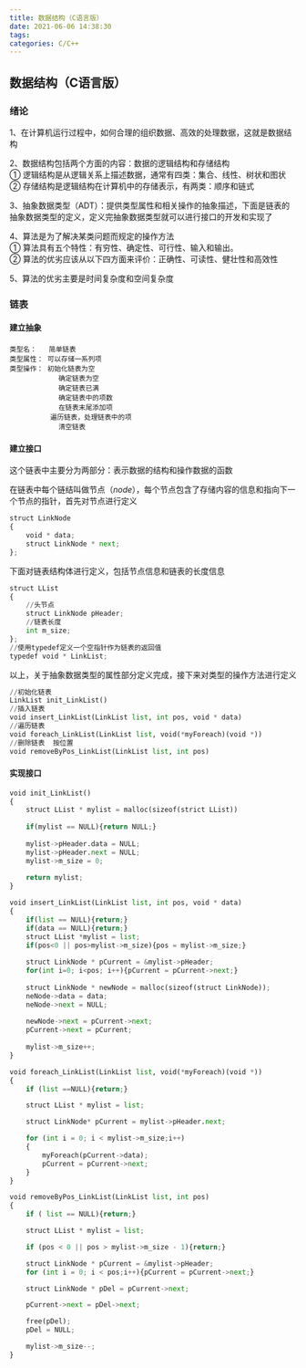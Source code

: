 ```yaml
---
title: 数据结构（C语言版）
date: 2021-06-06 14:38:30
tags: 
categories: C/C++
---
```


<!--more-->

## 数据结构（C语言版）

### 绪论

1、在计算机运行过程中，如何合理的组织数据、高效的处理数据，这就是数据结构

2、数据结构包括两个方面的内容：数据的逻辑结构和存储结构  
① 逻辑结构是从逻辑关系上描述数据，通常有四类：集合、线性、树状和图状  
② 存储结构是逻辑结构在计算机中的存储表示，有两类：顺序和链式

3、抽象数据类型（ADT）：提供类型属性和相关操作的抽象描述，下面是链表的抽象数据类型的定义，定义完抽象数据类型就可以进行接口的开发和实现了

4、算法是为了解决某类问题而规定的操作方法  
① 算法具有五个特性：有穷性、确定性、可行性、输入和输出。  
② 算法的优劣应该从以下四方面来评价：正确性、可读性、健壮性和高效性

5、算法的优劣主要是时间复杂度和空间复杂度

### 链表

#### 建立抽象

```
类型名：   简单链表
类型属性： 可以存储一系列项
类型操作： 初始化链表为空
			确定链表为空
			确定链表已满
			确定链表中的项数
			在链表末尾添加项
		  遍历链表，处理链表中的项
		  	清空链表
```

#### 建立接口

这个链表中主要分为两部分：表示数据的结构和操作数据的函数

在链表中每个链结叫做节点（_node_），每个节点包含了存储内容的信息和指向下一个节点的指针，首先对节点进行定义

```python
struct LinkNode
{
	void * data;
	struct LinkNode * next;
};
```

下面对链表结构体进行定义，包括节点信息和链表的长度信息

```python
struct LList
{
	//头节点
	struct LinkNode pHeader;
	//链表长度
	int m_size;
};
//使用typedef定义一个空指针作为链表的返回值
typedef void * LinkList;
```

以上，关于抽象数据类型的属性部分定义完成，接下来对类型的操作方法进行定义

```python
//初始化链表
LinkList init_LinkList()
//插入链表
void insert_LinkList(LinkList list, int pos, void * data)
//遍历链表
void foreach_LinkList(LinkList list, void(*myForeach)(void *))
//删除链表  按位置
void removeByPos_LinkList(LinkList list, int pos)
```

#### 实现接口

```python
void init_LinkList()
{
    struct LList * mylist = malloc(sizeof(strict LList))
    
    if(mylist == NULL){return NULL;}
    
    mylist->pHeader.data = NULL;
    mylist->pHeader.next = NULL;
    mylist->m_size = 0;
    
    return mylist;
}

void insert_LinkList(LinkList list, int pos, void * data)
{
    if(list == NULL){return;}
    if(data == NULL){return;}
    struct LList *mylist = list;
    if(pos<0 || pos>mylist->m_size){pos = mylist->m_size;}
    
    struct LinkNode * pCurrent = &mylist->pHeader;
    for(int i=0; i<pos; i++){pCurrent = pCurrent->next;}
    
    struct LinkNode * newNode = malloc(sizeof(struct LinkNode));
    neNode->data = data;
    neNode->next = NULL;
    
    newNode->next = pCurrent->next;
    pCurrent->next = pCurrent;
    
    mylist->m_size++;    
}

void foreach_LinkList(LinkList list, void(*myForeach)(void *))
{
	if (list ==NULL){return;}

	struct LList * mylist = list;

	struct LinkNode* pCurrent = mylist->pHeader.next;

	for (int i = 0; i < mylist->m_size;i++)
	{
		myForeach(pCurrent->data);
		pCurrent = pCurrent->next;
	}
}

void removeByPos_LinkList(LinkList list, int pos)
{
	if ( list == NULL){return;}

	struct LList * mylist = list;

	if (pos < 0 || pos > mylist->m_size - 1){return;}

	struct LinkNode * pCurrent = &mylist->pHeader;
	for (int i = 0; i < pos;i++){pCurrent = pCurrent->next;}

	struct LinkNode * pDel = pCurrent->next;

	pCurrent->next = pDel->next;

	free(pDel);
	pDel = NULL;

	mylist->m_size--;
}


```
